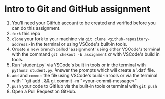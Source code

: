 # Intro to Git and GitHub assignment
1. You'll need your GitHub account to be created and verified before you can do this assignment.
2. ```fork``` this repo
3. ```clone``` your fork to your machine via ```git clone <github-repository-address>``` in the terminal or using VSCode's built-in tools.
4. Create a new branch called 'assignment' using either VSCode's terminal with the command ```git chekout -b assignment``` or with VSCode's build in tools.
5. Run 'student.py' via VSCode's built in tools or in the terminal with ```python3 student.py```. Answer the prompts which will create a '.dat' file.
6. ```add``` and ```commit``` the file using VSCode's build-in tools or via the terminal with ```git add . && git commit -m "\<your-commit-message\>"
7. ```push``` your code to GitHub via the built-in tools or terminal with ```git push```
8. Open a Pull Request on GitHub.

